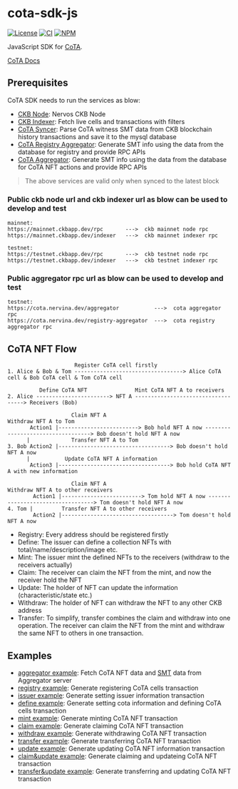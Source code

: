 # cota-sdk-js

[![License](https://img.shields.io/badge/license-MIT-green)](https://github.com/nervina-labs/cota-sdk-js/blob/develop/LICENSE)
[![CI](https://github.com/nervina-labs/cota-sdk-js/actions/workflows/build.yml/badge.svg?branch=develop)](https://github.com/nervina-labs/cota-sdk-js/actions)
[![NPM](https://img.shields.io/npm/v/@nervina-labs/cota-sdk/latest.svg)](https://www.npmjs.com/package/@nervina-labs/cota-sdk)

JavaScript SDK for [CoTA](https://talk.nervos.org/t/rfc-cota-a-compact-token-aggregator-standard-for-extremely-low-cost-nfts-and-fts/6338).

[CoTA Docs](https://developer.mibao.net/docs/develop/cota/overview)

## Prerequisites

CoTA SDK needs to run the services as blow:

- [CKB Node](https://docs.nervos.org/docs/basics/guides/testnet): Nervos CKB Node
- [CKB Indexer](https://github.com/nervosnetwork/ckb-indexer): Fetch live cells and transactions with filters
- [CoTA Syncer](https://github.com/nervina-labs/cota-nft-entries-syncer): Parse CoTA witness SMT data from CKB blockchain history transactions and save it to the mysql database
- [CoTA Registry Aggregator](https://github.com/nervina-labs/cota-registry-aggregator): Generate SMT info using the data from the database for registry and provide RPC APIs
- [CoTA Aggregator](https://github.com/nervina-labs/cota-aggregator): Generate SMT info using the data from the database for CoTA NFT actions and provide RPC APIs

> The above services are valid only when synced to the latest block

### Public ckb node url and ckb indexer url as blow can be used to develop and test

```
mainnet:
https://mainnet.ckbapp.dev/rpc       --->  ckb mainnet node rpc
https://mainnet.ckbapp.dev/indexer   --->  ckb mainnet indexer rpc

testnet:
https://testnet.ckbapp.dev/rpc       --->  ckb testnet node rpc
https://testnet.ckbapp.dev/indexer   --->  ckb testnet indexer rpc
```

### Public aggregator rpc url as blow can be used to develop and test

```
testnet:
https://cota.nervina.dev/aggregator           --->  cota aggregator rpc
https://cota.nervina.dev/registry-aggregator  --->  cota registry aggregator rpc
```

## CoTA NFT Flow

```
                     Register CoTA cell firstly
1. Alice & Bob & Tom ----------------------------------> Alice CoTA cell & Bob CoTA cell & Tom CoTA cell

          Define CoTA NFT               Mint CoTA NFT A to receivers
2. Alice -----------------------> NFT A -----------------------------------> Receivers (Bob)

                    Claim NFT A                                  Withdraw NFT A to Tom
       Action1 |-------------------------> Bob hold NFT A now ----------------------------------> Bob doesn't hold NFT A now
      |             Transfer NFT A to Tom
3. Bob Action2 |-----------------------------------> Bob doesn't hold NFT A now
      |           Update CoTA NFT A information
       Action3 |-----------------------------------> Bob hold CoTA NFT A with new information

                    Claim NFT A                                 Withdraw NFT A to other receivers
        Action1 |-------------------------> Tom hold NFT A now ----------------------------------> Tom doesn't hold NFT A now
4. Tom |         Transfer NFT A to other receivers
        Action2 |-----------------------------------> Tom doesn't hold NFT A now

```

- Registry: Every address should be registered firstly
- Define: The issuer can define a collection NFTs with total/name/description/image etc.
- Mint: The issuer mint the defined NFTs to the receivers (withdraw to the receivers actually)
- Claim: The receiver can claim the NFT from the mint, and now the receiver hold the NFT
- Update: The holder of NFT can update the information (characteristic/state etc.)
- Withdraw: The holder of NFT can withdraw the NFT to any other CKB address
- Transfer: To simplify, transfer combines the claim and withdraw into one operation. The receiver can claim the NFT from the mint and withdraw the same NFT to others in one transaction.

## Examples

- [aggregator example](https://github.com/nervina-labs/cota-sdk-js/blob/develop/example/aggregator.ts): Fetch CoTA NFT data and [SMT](https://github.com/nervosnetwork/sparse-merkle-tree) data from Aggregator server
- [registry example](https://github.com/nervina-labs/cota-sdk-js/blob/develop/example/registry.ts): Generate registering CoTA cells transaction
- [issuer example](https://github.com/nervina-labs/cota-sdk-js/blob/develop/example/issuer.ts): Generate setting issuer information transaction
- [define example](https://github.com/nervina-labs/cota-sdk-js/blob/develop/example/define.ts): Generate setting cota information and defining CoTA cells transaction
- [mint example](https://github.com/nervina-labs/cota-sdk-js/blob/develop/example/mint.ts): Generate minting CoTA NFT transaction
- [claim example](https://github.com/nervina-labs/cota-sdk-js/blob/develop/example/claim.ts): Generate claiming CoTA NFT transaction
- [withdraw example](https://github.com/nervina-labs/cota-sdk-js/blob/develop/example/withdraw.ts): Generate withdrawing CoTA NFT transaction
- [transfer example](https://github.com/nervina-labs/cota-sdk-js/blob/develop/example/transfer.ts): Generate transferring CoTA NFT transaction
- [update example](https://github.com/nervina-labs/cota-sdk-js/blob/develop/example/update.ts): Generate updating CoTA NFT information transaction
- [claim&update example](https://github.com/nervina-labs/cota-sdk-js/blob/develop/example/claim-update.ts): Generate claiming and updateing CoTA NFT transaction
- [transfer&update example](https://github.com/nervina-labs/cota-sdk-js/blob/develop/example/transfer-update.ts): Generate transferring and updating CoTA NFT transaction
